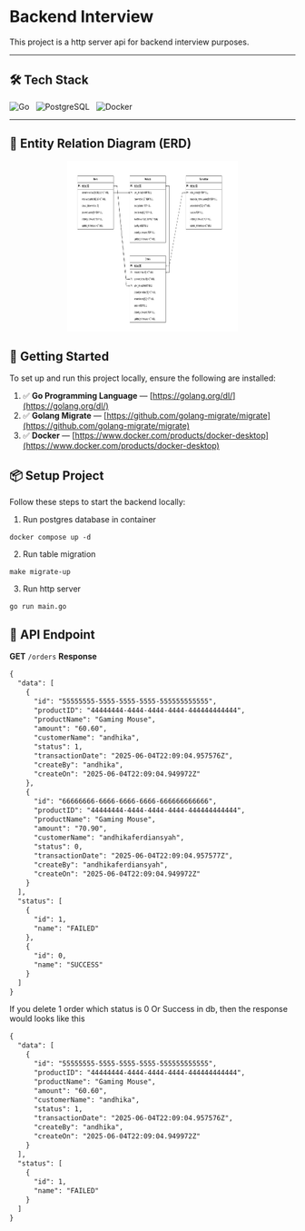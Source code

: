 # Backend Interview

This project is a http server api for backend interview purposes.  

---

## 🛠 Tech Stack

<p align="left">
  <img src="https://cdn.jsdelivr.net/gh/devicons/devicon/icons/go/go-original.svg" alt="Go" width="40" height="40"/>
  &nbsp;
  <img src="https://cdn.jsdelivr.net/gh/devicons/devicon/icons/postgresql/postgresql-original.svg" alt="PostgreSQL" width="40" height="40"/>
  &nbsp;
  <img src="https://cdn.jsdelivr.net/gh/devicons/devicon/icons/docker/docker-original.svg" alt="Docker" width="40" height="40"/>
</p>

---

## 📄 Entity Relation Diagram (ERD)
<p align="center">
  <img src="ERD.jpg" style="width:300px;height:300px;">
</p>


## 🚀 Getting Started

To set up and run this project locally, ensure the following are installed:

1. ✅ **Go Programming Language** — [https://golang.org/dl/](https://golang.org/dl/)
2. ✅ **Golang Migrate** — [https://github.com/golang-migrate/migrate](https://github.com/golang-migrate/migrate)
3. ✅ **Docker** — [https://www.docker.com/products/docker-desktop](https://www.docker.com/products/docker-desktop)

## 📦 Setup Project
Follow these steps to start the backend locally:
1. Run postgres database in container
 ```
docker compose up -d
```
2. Run table migration
```
make migrate-up
```
3. Run http server
```
go run main.go
```

## 🔌 API Endpoint
**GET** <code>/orders</code>
**Response**
```
{
  "data": [
    {
      "id": "55555555-5555-5555-5555-555555555555",
      "productID": "44444444-4444-4444-4444-444444444444",
      "productName": "Gaming Mouse",
      "amount": "60.60",
      "customerName": "andhika",
      "status": 1,
      "transactionDate": "2025-06-04T22:09:04.957576Z",
      "createBy": "andhika",
      "createOn": "2025-06-04T22:09:04.949972Z"
    },
    {
      "id": "66666666-6666-6666-6666-666666666666",
      "productID": "44444444-4444-4444-4444-444444444444",
      "productName": "Gaming Mouse",
      "amount": "70.90",
      "customerName": "andhikaferdiansyah",
      "status": 0,
      "transactionDate": "2025-06-04T22:09:04.957577Z",
      "createBy": "andhikaferdiansyah",
      "createOn": "2025-06-04T22:09:04.949972Z"
    }
  ],
  "status": [
    {
      "id": 1,
      "name": "FAILED"
    },
    {
      "id": 0,
      "name": "SUCCESS"
    }
  ]
}
```

If you delete 1 order which status is 0 Or Success in db, then the response would looks like this
```
{
  "data": [
    {
      "id": "55555555-5555-5555-5555-555555555555",
      "productID": "44444444-4444-4444-4444-444444444444",
      "productName": "Gaming Mouse",
      "amount": "60.60",
      "customerName": "andhika",
      "status": 1,
      "transactionDate": "2025-06-04T22:09:04.957576Z",
      "createBy": "andhika",
      "createOn": "2025-06-04T22:09:04.949972Z"
    }
  ],
  "status": [
    {
      "id": 1,
      "name": "FAILED"
    }
  ]
}
```
